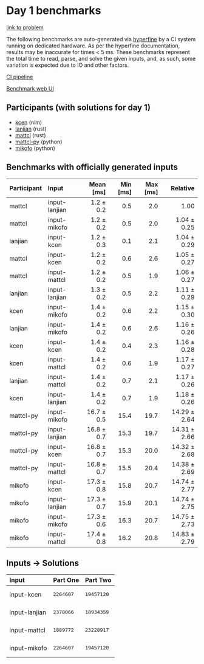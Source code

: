 # Day 1 benchmarks

[link to problem](https://adventofcode.com/2024/day/1)

The following benchmarks are auto-generated via
[hyperfine](https://github.com/sharkdp/hyperfine) by a CI system running on
dedicated hardware. As per the hyperfine documentation, results may be
inaccurate for times < 5 ms. These benchmarks represent the total time to read,
parse, and solve the given inputs, and, as such, some variation is expected due
to IO and other factors.

[CI pipeline](http://ci.papercode.net:8080/teams/main/pipelines/aoc2024)

[Benchmark web UI](https://aoc.ancalagon.black)


## Participants (with solutions for day 1)

- [kcen](https://github.com/kcen/aoc2024) (nim)
- [lanjian](https://github.com/lanjian/aoc-2024) (rust)
- [mattcl](https://github.com/mattcl/aoc2024) (rust)
- [mattcl-py](https://github.com/mattcl/aoc2024-py) (python)
- [mikofo](https://github.com/mikofo/aoc2024) (python)


## Benchmarks with officially generated inputs

| Participant | Input | Mean [ms] | Min [ms] | Max [ms] | Relative |
|:---|:---|---:|---:|---:|---:|
| mattcl | input-lanjian | 1.2 ± 0.2 | 0.5 | 2.0 | 1.00 |
| mattcl | input-mikofo | 1.2 ± 0.2 | 0.5 | 2.0 | 1.04 ± 0.25 |
| lanjian | input-kcen | 1.2 ± 0.3 | 0.1 | 2.1 | 1.04 ± 0.29 |
| mattcl | input-kcen | 1.2 ± 0.2 | 0.6 | 2.6 | 1.05 ± 0.27 |
| mattcl | input-mattcl | 1.2 ± 0.2 | 0.5 | 1.9 | 1.06 ± 0.27 |
| lanjian | input-lanjian | 1.3 ± 0.2 | 0.5 | 2.2 | 1.11 ± 0.29 |
| kcen | input-mikofo | 1.4 ± 0.2 | 0.6 | 2.2 | 1.15 ± 0.30 |
| lanjian | input-mikofo | 1.4 ± 0.2 | 0.6 | 2.6 | 1.16 ± 0.26 |
| kcen | input-kcen | 1.4 ± 0.2 | 0.4 | 2.3 | 1.16 ± 0.28 |
| kcen | input-mattcl | 1.4 ± 0.2 | 0.6 | 1.9 | 1.17 ± 0.27 |
| lanjian | input-mattcl | 1.4 ± 0.2 | 0.7 | 2.1 | 1.17 ± 0.26 |
| kcen | input-lanjian | 1.4 ± 0.2 | 0.7 | 1.9 | 1.18 ± 0.26 |
| mattcl-py | input-mikofo | 16.7 ± 0.5 | 15.4 | 19.7 | 14.29 ± 2.64 |
| mattcl-py | input-lanjian | 16.8 ± 0.7 | 15.3 | 19.7 | 14.31 ± 2.66 |
| mattcl-py | input-kcen | 16.8 ± 0.7 | 15.3 | 20.0 | 14.32 ± 2.68 |
| mattcl-py | input-mattcl | 16.8 ± 0.7 | 15.5 | 20.4 | 14.38 ± 2.69 |
| mikofo | input-kcen | 17.3 ± 0.8 | 15.8 | 20.7 | 14.74 ± 2.77 |
| mikofo | input-lanjian | 17.3 ± 0.7 | 15.9 | 20.1 | 14.74 ± 2.75 |
| mikofo | input-mikofo | 17.3 ± 0.6 | 16.3 | 20.7 | 14.75 ± 2.73 |
| mikofo | input-mattcl | 17.4 ± 0.8 | 16.2 | 20.8 | 14.83 ± 2.79 |


## Inputs -> Solutions

| Input | Part One | Part Two |
|:---|:---|:---|
|input-kcen|<pre>2264607</pre>|<pre>19457120</pre>|
|input-lanjian|<pre>2378066</pre>|<pre>18934359</pre>|
|input-mattcl|<pre>1889772</pre>|<pre>23228917</pre>|
|input-mikofo|<pre>2264607</pre>|<pre>19457120</pre>|